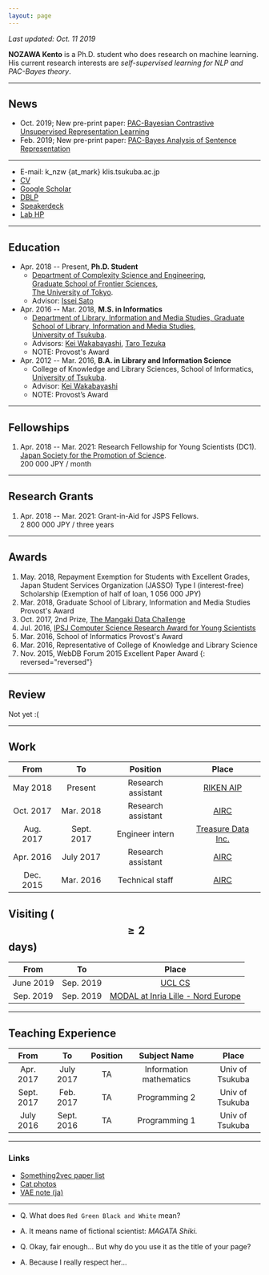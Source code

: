 ```yaml
---
layout: page
---
```


_Last updated: Oct. 11 2019_

<script src="{{ base.url | prepend: site.url }}/assets/js/random_image.js"></script>
<script type="text/javascript">document.write(getImageTag());</script>

__NOZAWA Kento__ is a Ph.D. student who does research on machine learning. His current research interests are _self-supervised learning for NLP and PAC-Bayes theory_.

---

## News

- Oct. 2019; New pre-print paper: [PAC-Bayesian Contrastive Unsupervised Representation Learning](https://arxiv.org/abs/1910.04464)
- Feb. 2019; New pre-print paper: [PAC-Bayes Analysis of Sentence Representation](https://arxiv.org/abs/1902.04247)

---

- E-mail: k_nzw {at_mark} klis.tsukuba.ac.jp
- [CV](https://www.dropbox.com/s/5ci6h8cb02ttf5h/main.pdf?dl=0)
- [Google Scholar](https://scholar.google.co.jp/citations?user=DSdjj8AAAAAJ&hl=en)
- [DBLP](https://dblp.uni-trier.de/pers/hd/n/Nozawa:Kento)
- [Speakerdeck](https://speakerdeck.com/nzw0301)
- [Lab HP](http://www.ms.k.u-tokyo.ac.jp/)

---

## Education

- Apr. 2018 -- Present, __Ph.D. Student__
  - [Department of Complexity Science and Engineering](http://www.k.u-tokyo.ac.jp/complex/en/index.html), <br />
  [Graduate School of Frontier Sciences](http://www.k.u-tokyo.ac.jp/index.html.en), <br />
  [The University of Tokyo](http://www.u-tokyo.ac.jp/en/).
  - Advisor: [Issei Sato](http://www.ms.k.u-tokyo.ac.jp/sato/)
- Apr. 2016 -- Mar. 2018, __M.S. in Informatics__
  - [Department of Library, Information and Media Studies, Graduate School of Library, Information and Media Studies](http://www.slis.tsukuba.ac.jp/grad/english/index-e.html), <br />
  [University of Tsukuba](http://www.tsukuba.ac.jp/en/).
  - Advisors: [Kei Wakabayashi](http://trios.tsukuba.ac.jp/en/researcher/0000003269), [Taro Tezuka](https://tarotez.github.io/taro_e.html)
  - NOTE: Provost's Award
- Apr. 2012 -- Mar. 2016, __B.A. in Library and Information Science__
  - College of Knowledge and Library Sciences, School of Informatics, <br />
  [University of Tsukuba](http://www.tsukuba.ac.jp/en/).
  - Advisor: [Kei Wakabayashi](http://trios.tsukuba.ac.jp/en/researcher/0000003269)
  - NOTE: Provost’s Award

---

## Fellowships

1. Apr. 2018 -- Mar. 2021: Research Fellowship for Young Scientists (DC1). <br />
   [Japan Society for the Promotion of Science](http://www.jsps.go.jp/english/). <br />
   200 000 JPY / month

---

## Research Grants

1. Apr. 2018 -- Mar. 2021: Grant-in-Aid for JSPS Fellows. <br />
   2 800 000 JPY / three years

---

## Awards

1. May. 2018, Repayment Exemption for Students with Excellent Grades, Japan Student Services Organization (JASSO) Type I (interest-free) Scholarship (Exemption of half of loan, 1 056 000 JPY)
1. Mar. 2018, Graduate School of Library, Information and Media Studies Provost's Award
1. Oct. 2017, 2nd Prize, [The Mangaki Data Challenge](http://research.mangaki.fr/2017/10/08/mangaki-data-challenge-winners-en/)
1. Jul. 2016, [IPSJ Computer Science Research Award for Young Scientists](https://www.ipsj.or.jp/award/cs-awardee-2016.html)
1. Mar. 2016, School of Informatics Provost's Award
1. Mar. 2016, Representative of College of Knowledge and Library Science
1. Nov. 2015, WebDB Forum 2015 Excellent Paper Award
{: reversed="reversed"}

---

## Review

Not yet :(

---

## Work

| **From**  | **To**     | **Position**        | **Place**                                           |
|:---------:|:----------:|:-------------------:|:---------------------------------------------------:|
| May  2018 | Present    | Research assistant  | [RIKEN AIP](https://aip.riken.jp/?lang=en)          |
| Oct. 2017 | Mar. 2018  | Research assistant  | [AIRC](http://www.airc.aist.go.jp/en/)              |
| Aug. 2017 | Sept. 2017 | Engineer intern     | [Treasure Data Inc.](https://www.treasuredata.com/) |
| Apr. 2016 | July 2017  | Research assistant  | [AIRC](http://www.airc.aist.go.jp/en/)              |
| Dec. 2015 | Mar. 2016  | Technical staff     | [AIRC](http://www.airc.aist.go.jp/en/)              |

## Visiting ($$\geq 2$$ days)

| **From**  | **To**     |  **Place**                                                        |
|:---------:|:----------:|:-----------------------------------------------------------------:|
| June 2019 | Sep. 2019 | [UCL CS](https://www.ucl.ac.uk/computer-science/)                  |
| Sep. 2019 | Sep. 2019 | [MODAL at Inria Lille - Nord Europe](https://modal.lille.inria.fr) |

---

## Teaching Experience

| **From**   | **To**     | **Position**       | **Subject Name**        | **Place**             |
|:----------:|:----------:|:------------------:|:-----------------------:|:---------------------:|
| Apr. 2017  | July  2017 | TA | Information mathematics | Univ of Tsukuba |
| Sept. 2017 | Feb.  2017 | TA | Programming 2           | Univ of Tsukuba |
| July 2016  | Sept. 2016 | TA | Programming 1           | Univ of Tsukuba |

---

### Links

- [Something2vec paper list](https://gist.github.com/nzw0301/333afc00bd508501268fa7bf40cafe4e)
- [Cat photos](https://goo.gl/photos/LRmdx4dJQEZqvrQJ7)
- [VAE note (ja)](./notes/vae.pdf)

---

- Q. What does `Red Green Black and White` mean?
- A. It means name of fictional scientist: _MAGATA Shiki_.

- Q. Okay, fair enough... But why do you use it as the title of your page?
- A. Because I really respect her...
